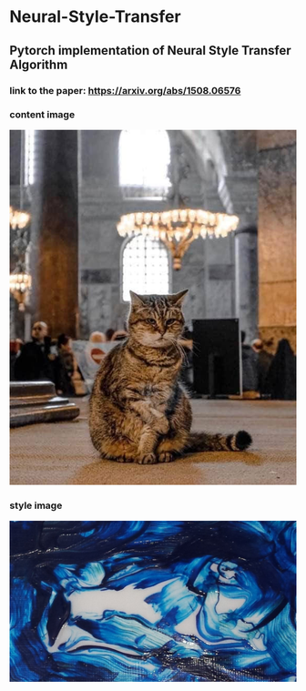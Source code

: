 # Neural-Style-Transfer
## Pytorch implementation of Neural Style Transfer Algorithm 
### link to the paper: https://arxiv.org/abs/1508.06576
### content image
![content image](content.jpg "image to be styled")

### style image
![style image](style.jpg "image to be styled with")
